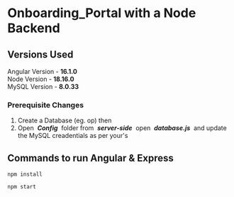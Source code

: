# Onboarding_Portal with a Node Backend

## Versions Used 
Angular Version - **16.1.0** <br />
Node Version - **18.16.0** <br />
MySQL Version - **8.0.33** <br />

### Prerequisite Changes
1. Create a Database (eg. op) then
2. Open &nbsp;***Config***&nbsp; folder from &nbsp;***server-side***&nbsp; open  &nbsp;***database.js***&nbsp; and update the MySQL creadentials as per your's

## Commands to run Angular & Express

```
npm install
```
```
npm start
```

